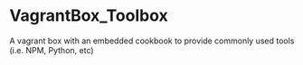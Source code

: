 VagrantBox_Toolbox
==================

A vagrant box with an embedded cookbook to provide commonly used tools (i.e. NPM, Python, etc)
